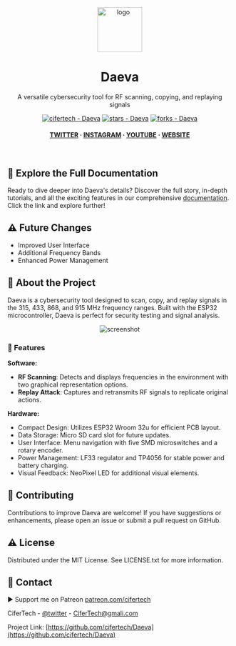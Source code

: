 <div align="center">

  <img src="https://user-images.githubusercontent.com/62047147/195847997-97553030-3b79-4643-9f2c-1f04bba6b989.png" alt="logo" width="100" height="auto" />
  <h1>Daeva</h1>
   
  <p>
    A versatile cybersecurity tool for RF scanning, copying, and replaying signals
  </p>
   

 
<!-- Badges -->

<a href="https://github.com/cifertech/Daeva" title="Go to GitHub repo"><img src="https://img.shields.io/static/v1?label=cifertech&message=Daeva&color=purple&logo=github" alt="cifertech - Daeva"></a>
<a href="https://github.com/cifertech/Daeva"><img src="https://img.shields.io/github/stars/cifertech/Daeva?style=social" alt="stars - Daeva"></a>
<a href="https://github.com/cifertech/Daeva"><img src="https://img.shields.io/github/forks/cifertech/Daeva?style=social" alt="forks - Daeva"></a>
   
<h4>
    <a href="https://twitter.com/techcifer">TWITTER</a>
  <span> · </span>
    <a href="https://www.instagram.com/cifertech/">INSTAGRAM</a>
  <span> · </span>
    <a href="https://www.youtube.com/c/techcifer">YOUTUBE</a>
  <span> · </span>
    <a href="https://cifertech.net/">WEBSITE</a>
  </h4>
</div> 
 
<br />


## 📖 Explore the Full Documentation

Ready to dive deeper into Daeva's details? Discover the full story, in-depth tutorials, and all the exciting features in our comprehensive [documentation](https://cifertech.net/arpolan-network-monitoring-and-security-tool/). Click the link and explore further!


## ⚠ Future Changes
- Improved User Interface
- Additional Frequency Bands
- Enhanced Power Management
  

<!-- About the Project -->
## :star2: About the Project
Daeva is a cybersecurity tool designed to scan, copy, and replay signals in the 315, 433, 868, and 915 MHz frequency ranges. Built with the ESP32 microcontroller, Daeva is perfect for security testing and signal analysis.



<div align="center"> 
  <img src="https://github.com/cifertech/Daeva/assets/62047147/4ef99302-c279-4895-a8d0-10ea1a10c8b3" alt="screenshot" width="Auto" height="Auto" />
</div>



<!-- Features -->
### 🎯 Features

**Software:**
- **RF Scanning**: Detects and displays frequencies in the environment with two graphical representation options.
- **Replay Attack**: Captures and retransmits RF signals to replicate original actions.

**Hardware:**
- Compact Design: Utilizes ESP32 Wroom 32u for efficient PCB layout.
- Data Storage: Micro SD card slot for future updates.
- User Interface: Menu navigation with five SMD microswitches and a rotary encoder.
- Power Management: LF33 regulator and TP4056 for stable power and battery charging.
- Visual Feedback: NeoPixel LED for additional visual elements.


<!-- Contributing -->
## :wave: Contributing
Contributions to improve Daeva are welcome! If you have suggestions or enhancements, please open an issue or submit a pull request on GitHub.


<!-- License --> 
## :warning: License
 
Distributed under the MIT License. See LICENSE.txt for more information.


<!-- Contact -->
## :handshake: Contact 

▶ Support me on Patreon [patreon.com/cifertech](https://www.patreon.com/cifertech)

CiferTech - [@twitter](https://twitter.com/techcifer) - CiferTech@gmali.com

Project Link: [https://github.com/cifertech/Daeva](https://github.com/cifertech/Daeva)

 
 
